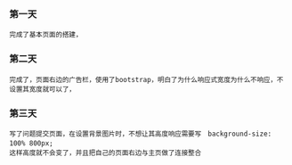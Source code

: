 ### 第一天
```
完成了基本页面的搭建，
```
### 第二天

```
完成了，页面右边的广告栏，使用了bootstrap，明白了为什么响应式宽度为什么不响应，不设置其宽度就可以了，
```

### 第三天

```
写了问题提交页面，在设置背景图片时，不想让其高度响应需要写　background-size: 100% 800px;　
这样高度就不会变了，并且把自己的页面右边与主页做了连接整合
```

